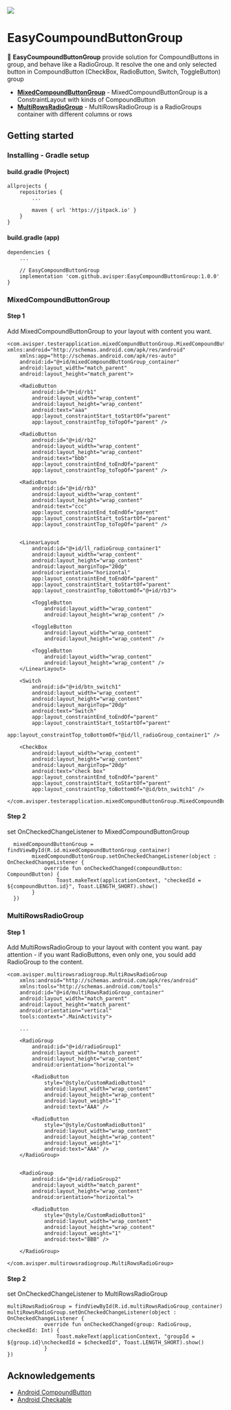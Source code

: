 [![](https://jitpack.io/v/avisper/EasyCompoundButtonGroup.svg)](https://jitpack.io/#avisper/EasyCompoundButtonGroup)


# EasyCoumpoundButtonGroup

:vertical_traffic_light: **EasyCoumpoundButtonGroup** provide solution for CompoundButtons in group, and behave like a RadioGroup. It resolve the one and only selected button in CompoundButton (CheckBox, RadioButton, Switch, ToggleButton) group


* [**MixedCompoundButtonGroup**](#MixedCompoundButtonGroup) - MixedCompoundButtonGroup is a ConstraintLayout with kinds of CompoundButton
* [**MultiRowsRadioGroup**](#MultiRowsRadioGroup) - MultiRowsRadioGroup is a RadioGroups container with different columns or rows


<!-- GETTING STARTED -->
## Getting started

### Installing - Gradle setup

#### build.gradle (Project)
```
allprojects {
    repositories {
        ...
        
        maven { url 'https://jitpack.io' }
    }
}
```

#### build.gradle (app)
```
dependencies {
    ...
    
    // EasyCompoundButtonGroup
    implementation 'com.github.avisper:EasyCompoundButtonGroup:1.0.0'
}
```



### MixedCompoundButtonGroup
#### Step 1
Add MixedCompoundButtonGroup to your layout with content you want.

```
<com.avisper.testerapplication.mixedCompundButtonGroup.MixedCompoundButtonGroup xmlns:android="http://schemas.android.com/apk/res/android"
    xmlns:app="http://schemas.android.com/apk/res-auto"
    android:id="@+id/mixedCompoundButtonGroup_container"
    android:layout_width="match_parent"
    android:layout_height="match_parent">

    <RadioButton
        android:id="@+id/rb1"
        android:layout_width="wrap_content"
        android:layout_height="wrap_content"
        android:text="aaa"
        app:layout_constraintStart_toStartOf="parent"
        app:layout_constraintTop_toTopOf="parent" />

    <RadioButton
        android:id="@+id/rb2"
        android:layout_width="wrap_content"
        android:layout_height="wrap_content"
        android:text="bbb"
        app:layout_constraintEnd_toEndOf="parent"
        app:layout_constraintTop_toTopOf="parent" />

    <RadioButton
        android:id="@+id/rb3"
        android:layout_width="wrap_content"
        android:layout_height="wrap_content"
        android:text="ccc"
        app:layout_constraintEnd_toEndOf="parent"
        app:layout_constraintStart_toStartOf="parent"
        app:layout_constraintTop_toTopOf="parent" />


    <LinearLayout
        android:id="@+id/ll_radioGroup_container1"
        android:layout_width="wrap_content"
        android:layout_height="wrap_content"
        android:layout_marginTop="20dp"
        android:orientation="horizontal"
        app:layout_constraintEnd_toEndOf="parent"
        app:layout_constraintStart_toStartOf="parent"
        app:layout_constraintTop_toBottomOf="@+id/rb3">

        <ToggleButton
            android:layout_width="wrap_content"
            android:layout_height="wrap_content" />

        <ToggleButton
            android:layout_width="wrap_content"
            android:layout_height="wrap_content" />

        <ToggleButton
            android:layout_width="wrap_content"
            android:layout_height="wrap_content" />
    </LinearLayout>

    <Switch
        android:id="@+id/btn_switch1"
        android:layout_width="wrap_content"
        android:layout_height="wrap_content"
        android:layout_marginTop="20dp"
        android:text="Switch"
        app:layout_constraintEnd_toEndOf="parent"
        app:layout_constraintStart_toStartOf="parent"
        app:layout_constraintTop_toBottomOf="@id/ll_radioGroup_container1" />

    <CheckBox
        android:layout_width="wrap_content"
        android:layout_height="wrap_content"
        android:layout_marginTop="20dp"
        android:text="check box"
        app:layout_constraintEnd_toEndOf="parent"
        app:layout_constraintStart_toStartOf="parent"
        app:layout_constraintTop_toBottomOf="@id/btn_switch1" />

</com.avisper.testerapplication.mixedCompundButtonGroup.MixedCompoundButtonGroup>
```

#### Step 2
set OnCheckedChangeListener to  MixedCompoundButtonGroup
```
  mixedCompoundButtonGroup = findViewById(R.id.mixedCompoundButtonGroup_container)
        mixedCompoundButtonGroup.setOnCheckedChangeListener(object : OnCheckedChangeListener {
            override fun onCheckedChanged(compoundButton: CompoundButton) {
                Toast.makeText(applicationContext, "checkedId = ${compoundButton.id}", Toast.LENGTH_SHORT).show()
        }
  })
```



### MultiRowsRadioGroup
#### Step 1
Add MultiRowsRadioGroup to your layout with content you want.
pay attention - if you want RadioButtons, even only one, you sould add RadioGroup to the content.
```
<com.avisper.multirowsradiogroup.MultiRowsRadioGroup 
    xmlns:android="http://schemas.android.com/apk/res/android"
    xmlns:tools="http://schemas.android.com/tools"
    android:id="@+id/multiRowsRadioGroup_container"
    android:layout_width="match_parent"
    android:layout_height="match_parent"
    android:orientation="vertical"
    tools:context=".MainActivity">
    
    ...

    <RadioGroup
        android:id="@+id/radioGroup1"
        android:layout_width="match_parent"
        android:layout_height="wrap_content"
        android:orientation="horizontal">

        <RadioButton
            style="@style/CustomRadioButton1"
            android:layout_width="wrap_content"
            android:layout_height="wrap_content"
            android:layout_weight="1"
            android:text="AAA" />

        <RadioButton
            style="@style/CustomRadioButton1"
            android:layout_width="wrap_content"
            android:layout_height="wrap_content"
            android:layout_weight="1"
            android:text="AAA" />
    </RadioGroup>

 
    <RadioGroup
        android:id="@+id/radioGroup2"
        android:layout_width="match_parent"
        android:layout_height="wrap_content"
        android:orientation="horizontal">

        <RadioButton
            style="@style/CustomRadioButton1"
            android:layout_width="wrap_content"
            android:layout_height="wrap_content"
            android:layout_weight="1"
            android:text="BBB" />

    </RadioGroup>
 
</com.avisper.multirowsradiogroup.MultiRowsRadioGroup>
```

#### Step 2
set OnCheckedChangeListener to  MultiRowsRadioGroup
```
multiRowsRadioGroup = findViewById(R.id.multiRowsRadioGroup_container)
multiRowsRadioGroup.setOnCheckedChangeListener(object : OnCheckedChangeListener {
            override fun onCheckedChanged(group: RadioGroup, checkedId: Int) {
                Toast.makeText(applicationContext, "groupId = ${group.id}\ncheckedId = $checkedId", Toast.LENGTH_SHORT).show()
            }
})
```



<!-- ACKNOWLEDGEMENTS -->
## Acknowledgements
* [Android CompoundButton](https://developer.android.com/reference/android/widget/CompoundButton)
* [Android Checkable](https://developer.android.com/reference/android/widget/Checkable.html)
